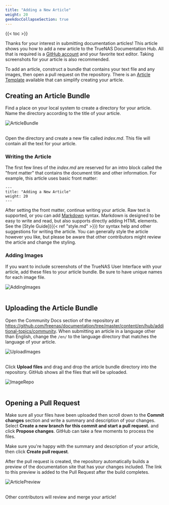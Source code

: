 ```yaml
---
title: "Adding a New Article"
weight: 20
geekdocCollapseSection: true
---
```


{{< toc >}}

Thanks for your interest in submitting documentation articles!
This article shows you how to add a new article to the TrueNAS Documentation Hub.
All that is required is a [GitHub account](https://github.com) and your favorite text editor.
Taking screenshots for your article is also recommended.

To add an article, construct a bundle that contains your text file and any images, then open a pull request on the repository.
There is an [Article Template](/hub/contributing/template/) available that can simplify creating your article.

## Creating an Article Bundle

Find a place on your local system to create a directory for your article.
Name the directory according to the title of your article.

![ArticleBundle](/images/Contribute/HugoNewArticleBundle.png "Creating an Article Bundle")
<br><br>

Open the directory and create a new file called *index.md*.
This file will contain all the text for your article.

### Writing the Article

The first few lines of the *index.md* are reserved for an intro block called the "front matter" that contains the document title and other information.
For example, this article uses basic front matter:

```
---
title: "Adding a New Article"
weight: 20
---
```

After setting the front matter, continue writing your article.
Raw text is supported, or you can add [Markdown](https://daringfireball.net/projects/markdown/) syntax.
Markdown is designed to be easy to write and read, but also supports directly adding HTML elements.
See the [Style Guide]({{< ref "style.md" >}}) for syntax help and other suggestions for writing the article.
You can generally style the article however you like, but please be aware that other contributors might review the article and change the styling.

### Adding Images

If you want to include screenshots of the TrueNAS User Interface with your article, add these files to your article bundle.
Be sure to have unique names for each image file.

![AddingImages](/images/Contribute/HugoArticleBundle.png "Adding Images")
<br><br>

## Uploading the Article Bundle

Open the Community Docs section of the repository at https://github.com/freenas/documentation/tree/master/content/en/hub/additional-topics/community.
When submitting an article in a language other than English, change the `/en/` to the language directory that matches the language of your article.

![UploadImages](/images/Contribute/UploadingNewArticleBundle.png "Uploading Images")
<br><br>

Click **Upload files** and drag and drop the article bundle directory into the repository.
GitHub shows all the files that will be uploaded.

![ImageRepo](/images/Contribute/AddNewArticlePhotoRepo.png "Adding Images Repo")
<br><br>

## Opening a Pull Request

Make sure all your files have been uploaded then scroll down to the **Commit changes** section and write a summary and description of your changes.
Select **Create a new branch for this commit and start a pull request.** and click **Propose changes**.
GitHub can take a few moments to process the files.

Make sure you're happy with the summary and description of your article, then click **Create pull request**.

After the pull request is created, the repository automatically builds a preview of the documentation site that has your changes included.
The link to this preview is added to the Pull Request after the build completes.

![ArticlePreview](/images/Contribute/NewArticlePreview.png "Article Preview")
<br><br>

Other contributors will review and merge your article!
